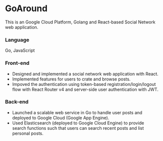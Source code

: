 # GoAround

This is an Google Cloud Platform, Golang and React-based Social Network web application.


### Language

Go, JavaScript


### Front-end

- Designed and implemented a social network web application with React.
- Implemented features for users to crate and browse posts.
- Impoved the authentication using token-based registration/login/logout flow with React Router v4 and server-side user authentication with JWT.


### Back-end
- Launched a scalable web service in Go to handle user posts and deployed to Google Cloud (Google App Engine).
- Used Elasticsearch (deployed to Google Cloud Engine) to provide search functions such that users can search recent posts and list personal posts.




